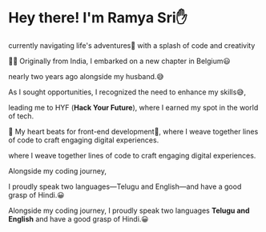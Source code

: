 # Hey there! I'm Ramya Sri✋

currently navigating life's adventures🤩 with a splash of code and creativity

🙋‍♀️ Originally from India, I embarked on a new chapter in Belgium😃

nearly two years ago alongside my husband.😅

As I sought opportunities, I recognized the need to enhance my skills😅,

leading me to HYF (**Hack Your Future**), where I earned my spot in the world of
tech.

🌟 My heart beats for front-end development🌟, where I weave together lines of
code to craft engaging digital experiences.

where I weave together lines of code to craft engaging digital experiences.

Alongside my coding journey,

I proudly speak two languages—Telugu and English—and have a good grasp of
Hindi.😀

Alongside my coding journey, I proudly speak two languages **Telugu and
English** and have a good grasp of Hindi.😀

